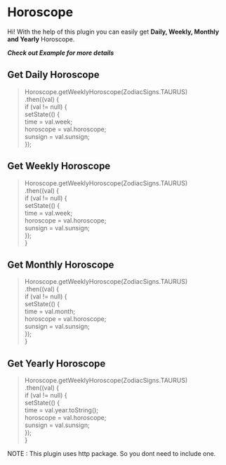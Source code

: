 # Horoscope

Hi! With the help of this plugin you can easily get **Daily, Weekly, Monthly and Yearly** Horoscope.

 ***Check out Example for more details***

## Get Daily Horoscope

> Horoscope.getWeeklyHoroscope(ZodiacSigns.TAURUS)  
  .then((val) {  
  if (val != null) {  
  setState(() {  
  time = val.week;  
  horoscope = val.horoscope;  
  sunsign = val.sunsign;  
  });


## Get Weekly Horoscope

>Horoscope.getWeeklyHoroscope(ZodiacSigns.TAURUS)  
  .then((val) {  
  if (val != null) {  
  setState(() {  
  time = val.week;  
  horoscope = val.horoscope;  
  sunsign = val.sunsign;  
  });  
  }
## Get Monthly Horoscope

>Horoscope.getWeeklyHoroscope(ZodiacSigns.TAURUS)  
  .then((val) {  
if (val != null) {  
  setState(() {  
  time = val.month;  
  horoscope = val.horoscope;  
  sunsign = val.sunsign;  
  });  
}

## Get Yearly Horoscope

>Horoscope.getWeeklyHoroscope(ZodiacSigns.TAURUS)  
  .then((val) {  
if (val != null) {  
  setState(() {  
  time = val.year.toString();  
  horoscope = val.horoscope;  
  sunsign = val.sunsign;  
  });  
}

NOTE : This plugin uses http package. So you dont need to include one. 